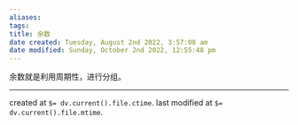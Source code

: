 ```yaml
---
aliases: 
tags: 
title: 余数
date created: Tuesday, August 2nd 2022, 3:57:08 am
date modified: Sunday, October 2nd 2022, 12:55:48 pm
---
```


余数就是利用周期性，进行分组。

---

created at `$= dv.current().file.ctime`.
last modified at `$= dv.current().file.mtime`.